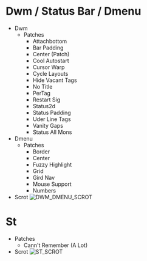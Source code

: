 # Dwm / Status Bar / Dmenu
+ Dwm
  + Patches
     + Attachbottom
     + Bar Padding
     + Center (Patch)
     + Cool Autostart
     + Cursor Warp
     + Cycle Layouts
     + Hide Vacant Tags
     + No Title
     + PerTag
     + Restart Sig
     + Status2d
     + Status Padding
     + Uder Line Tags
     + Vanity Gaps
     + Status All Mons
+ Dmenu
  + Patches
     + Border
     + Center
     + Fuzzy Highlight
     + Grid
     + Gird Nav
     + Mouse Support
     + Numbers
+ Scrot
![DWM_DMENU_SCROT](https://user-images.githubusercontent.com/94284073/142051074-b0f4a5ae-a46e-449a-b5eb-e62772368a60.png)

# St
  + Patches 
     + Cann't Remember (A Lot)
  + Scrot 
![ST_SCROT](https://user-images.githubusercontent.com/94284073/142051132-f1874767-f1b9-4e8b-b54c-4c89e410e40b.png)
